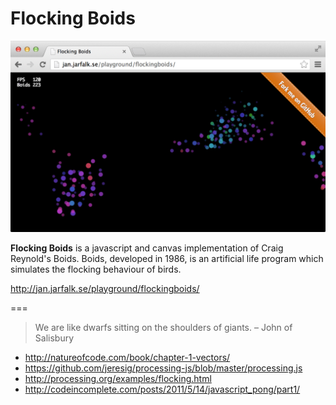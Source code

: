 Flocking Boids
==============

![Alt text](/readme/screenshot.png "Flocking Boids")

**Flocking Boids** is a javascript and canvas implementation of Craig Reynold's Boids. Boids, developed in 1986, is an artificial life program which simulates the flocking behaviour of birds.

http://jan.jarfalk.se/playground/flockingboids/

===

> We are like dwarfs sitting on the shoulders of giants. – John of Salisbury

- http://natureofcode.com/book/chapter-1-vectors/
- https://github.com/jeresig/processing-js/blob/master/processing.js
- http://processing.org/examples/flocking.html
- http://codeincomplete.com/posts/2011/5/14/javascript_pong/part1/
